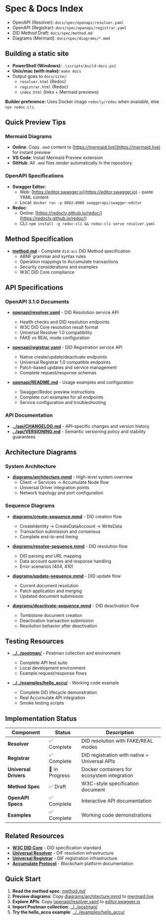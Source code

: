 # Spec & Docs Index

- OpenAPI (Resolver): `docs/spec/openapi/resolver.yaml`
- OpenAPI (Registrar): `docs/spec/openapi/registrar.yaml`
- DID Method Draft: `docs/spec/method.md`
- Diagrams (Mermaid): `docs/spec/diagrams/*.mmd`

## Building a static site
- **PowerShell (Windows):** `.\scripts\build-docs.ps1`
- **Unix/mac (with make):** `make docs`
- Output goes to `docs/site/`:
  - `resolver.html` (Redoc)
  - `registrar.html` (Redoc)
  - `index.html` (links + Mermaid previews)

**Builder preference:** Uses Docker image `redocly/redoc` when available, else `npx redoc-cli`.

## Quick Preview Tips

### Mermaid Diagrams
- **Online**: Copy `.mmd` content to [https://mermaid.live](https://mermaid.live) for instant preview
- **VS Code**: Install Mermaid Preview extension
- **GitHub**: All `.mmd` files render automatically in the repository

### OpenAPI Specifications
- **Swagger Editor**:
  - Web: [https://editor.swagger.io](https://editor.swagger.io) - paste YAML content
  - Local: `docker run -p 8082:8080 swaggerapi/swagger-editor`
- **Redoc**:
  - Online: [https://redocly.github.io/redoc/](https://redocly.github.io/redoc/)
  - CLI: `npm install -g redoc-cli && redoc-cli serve resolver.yaml`

## Method Specification

- **[method.md](method.md)** - Complete `did:acc` DID Method specification
  - ABNF grammar and syntax rules
  - Operation mappings to Accumulate transactions
  - Security considerations and examples
  - W3C DID Core compliance

## API Specifications

### OpenAPI 3.1.0 Documents
- **[openapi/resolver.yaml](openapi/resolver.yaml)** - DID Resolution service API
  - Health checks and DID resolution endpoints
  - W3C DID Core resolution result format
  - Universal Resolver 1.0 compatibility
  - FAKE vs REAL mode configuration

- **[openapi/registrar.yaml](openapi/registrar.yaml)** - DID Registration service API
  - Native create/update/deactivate endpoints
  - Universal Registrar 1.0 compatible endpoints
  - Patch-based updates and service management
  - Complete request/response schemas

- **[openapi/README.md](openapi/README.md)** - Usage examples and configuration
  - Swagger/Redoc preview instructions
  - Complete curl examples for all endpoints
  - Service configuration and troubleshooting

### API Documentation
- **[../api/CHANGELOG.md](../api/CHANGELOG.md)** - API-specific changes and version history
- **[../api/VERSIONING.md](../api/VERSIONING.md)** - Semantic versioning policy and stability guarantees

## Architecture Diagrams

### System Architecture
- **[diagrams/architecture.mmd](diagrams/architecture.mmd)** - High-level system overview
  - Client → Services → Accumulate Node flow
  - Universal Driver integration points
  - Network topology and port configuration

### Sequence Diagrams
- **[diagrams/create-sequence.mmd](diagrams/create-sequence.mmd)** - DID creation flow
  - CreateIdentity → CreateDataAccount → WriteData
  - Transaction submission and consensus
  - Complete end-to-end timing

- **[diagrams/resolve-sequence.mmd](diagrams/resolve-sequence.mmd)** - DID resolution flow
  - DID parsing and URL mapping
  - Data account queries and response handling
  - Error scenarios (404, 410)

- **[diagrams/update-sequence.mmd](diagrams/update-sequence.mmd)** - DID update flow
  - Current document resolution
  - Patch application and merging
  - Updated document submission

- **[diagrams/deactivate-sequence.mmd](diagrams/deactivate-sequence.mmd)** - DID deactivation flow
  - Tombstone document creation
  - Deactivation transaction submission
  - Resolution behavior after deactivation

## Testing Resources

- **[../../postman/](../../postman/)** - Postman collection and environment
  - Complete API test suite
  - Local development environment
  - Example request/response flows

- **[../../examples/hello_accu/](../../examples/hello_accu/)** - Working code example
  - Complete DID lifecycle demonstration
  - Real Accumulate API integration
  - Smoke testing scripts

## Implementation Status

| Component | Status | Description |
|-----------|--------|-------------|
| **Resolver** | ✅ Complete | DID resolution with FAKE/REAL modes |
| **Registrar** | ✅ Complete | DID registration with native + Universal APIs |
| **Universal Drivers** | 🚧 In Progress | Docker containers for ecosystem integration |
| **Method Spec** | ✅ Draft | W3C-style specification document |
| **OpenAPI Specs** | ✅ Complete | Interactive API documentation |
| **Examples** | ✅ Complete | Working code demonstrations |

## Related Resources

- **[W3C DID Core](https://www.w3.org/TR/did-core/)** - DID specification standard
- **[Universal Resolver](https://github.com/decentralized-identity/universal-resolver)** - DIF resolution infrastructure
- **[Universal Registrar](https://github.com/decentralized-identity/universal-registrar)** - DIF registration infrastructure
- **[Accumulate Protocol](https://accumulatenetwork.io)** - Blockchain platform documentation

## Quick Start

1. **Read the method spec**: [method.md](method.md)
2. **Preview diagrams**: Copy [diagrams/architecture.mmd](diagrams/architecture.mmd) to [mermaid.live](https://mermaid.live)
3. **Explore APIs**: Copy [openapi/resolver.yaml](openapi/resolver.yaml) to [editor.swagger.io](https://editor.swagger.io)
4. **Import Postman collection**: [../../postman/](../../postman/)
5. **Try the hello_accu example**: [../../examples/hello_accu/](../../examples/hello_accu/)